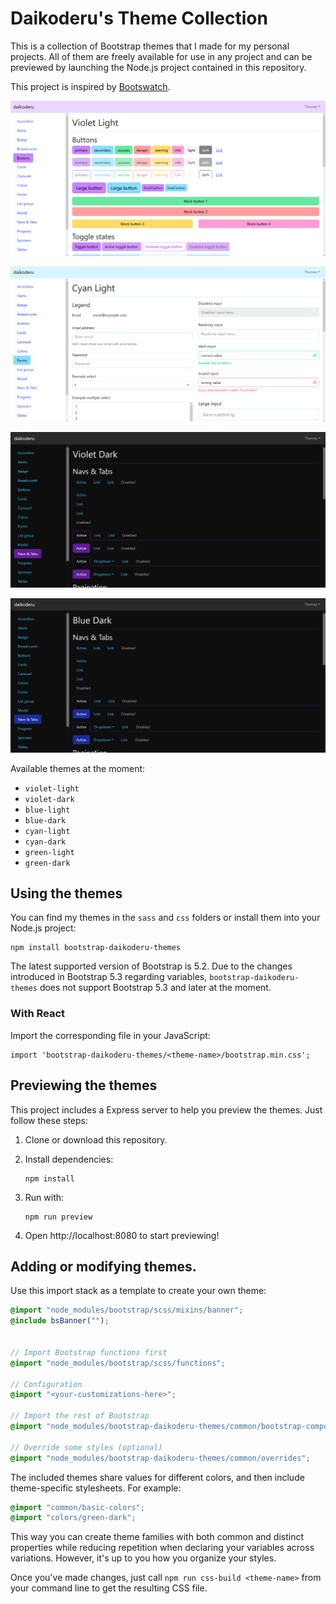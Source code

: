 # Daikoderu's Theme Collection

This is a collection of Bootstrap themes that I made for my personal projects.
All of them are freely available for use in any project and can be previewed
by launching the Node.js project contained in this repository.

This project is inspired by [Bootswatch](https://bootswatch.com/).

![Preview violet-light](previews/preview1.png)

![Preview cyan-light](previews/preview2.png)

![Preview violet-dark](previews/preview3.png)

![Preview blue-dark](previews/preview4.png)

Available themes at the moment:

*   `violet-light`
*   `violet-dark`
*   `blue-light`
*   `blue-dark`
*   `cyan-light`
*   `cyan-dark`
*   `green-light`
*   `green-dark`


## Using the themes

You can find my themes in the `sass` and `css` folders or install them into your Node.js
project:

```
npm install bootstrap-daikoderu-themes
```

The latest supported version of Bootstrap is 5.2. Due to the changes introduced in Bootstrap 5.3
regarding variables, `bootstrap-daikoderu-themes` does not support Bootstrap 5.3 and later at
the moment.

### With React

Import the corresponding file in your JavaScript:

```
import 'bootstrap-daikoderu-themes/<theme-name>/bootstrap.min.css';
```


## Previewing the themes

This project includes a Express server to help you preview the themes. Just follow these steps:

1.  Clone or download this repository.
2.  Install dependencies:

    ```
    npm install
    ```

3.  Run with:

    ```
    npm run preview
    ```
    
4.  Open http://localhost:8080 to start previewing!


## Adding or modifying themes.

Use this import stack as a template to create your own theme:

```scss
@import "node_modules/bootstrap/scss/mixins/banner";
@include bsBanner("");


// Import Bootstrap functions first
@import "node_modules/bootstrap/scss/functions";

// Configuration
@import "<your-customizations-here>";

// Import the rest of Bootstrap
@import "node_modules/bootstrap-daikoderu-themes/common/bootstrap-components";

// Override some styles (optional)
@import "node_modules/bootstrap-daikoderu-themes/common/overrides";
```

The included themes share values for different colors, and then include theme-specific
stylesheets. For example:

```scss
@import "common/basic-colors";
@import "colors/green-dark";
```

This way you can create theme families with both common and distinct properties 
while reducing repetition when declaring your variables across variations.
However, it's up to you how you organize your styles.

Once you've made changes, just call `npm run css-build <theme-name>` from your
command line to get the resulting CSS file.
